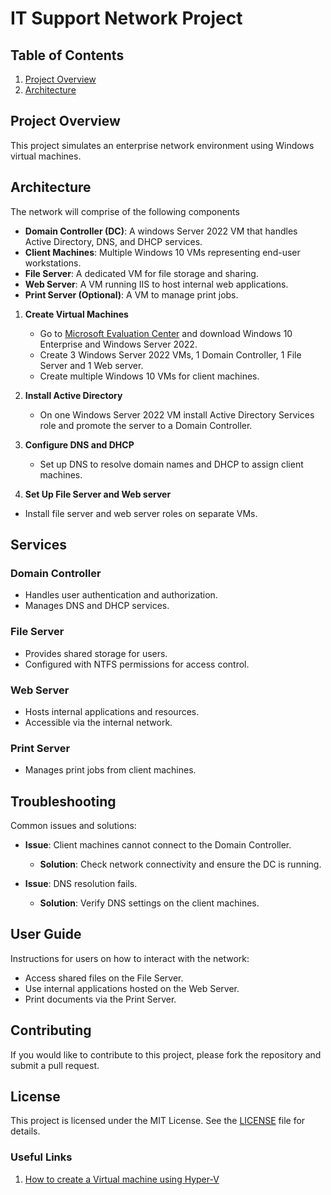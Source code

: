 # IT Support Network Project

## Table of Contents
1. [Project Overview](#project-overview)
2. [Architecture](#architecture)


## Project Overview 

This project simulates an enterprise network environment using Windows virtual machines.

## Architecture
The network will comprise of the following components

- **Domain Controller (DC)**: A windows Server 2022 VM that handles Active Directory, DNS, and DHCP services. 
- **Client Machines**: Multiple Windows 10 VMs representing end-user workstations.
- **File Server**: A dedicated VM for file storage and sharing.
- **Web Server**: A VM running IIS to host internal web applications.
- **Print Server (Optional)**: A VM to manage print jobs. 

1. **Create Virtual Machines**
	- Go to [Microsoft Evaluation Center](https://www.microsoft.com/en-us/evalcenter/) and download Windows 10 Enterprise and Windows Server 2022.  
	- Create 3 Windows Server 2022 VMs, 1 Domain Controller, 1 File Server and 1 Web server. 
	- Create multiple Windows 10 VMs for client machines. 
	
2. **Install Active Directory**
	- On one Windows Server 2022 VM install Active Directory Services role and promote the server to a Domain Controller.

3. **Configure DNS and DHCP**
	-  Set up DNS to resolve domain names and DHCP to assign client machines.

4. **Set Up File Server and Web server**
 - Install file server and web server roles on separate VMs.
 

## Services
### Domain Controller
- Handles user authentication and authorization.
- Manages DNS and DHCP services.

### File Server
- Provides shared storage for users.
- Configured with NTFS permissions for access control.

### Web Server
- Hosts internal applications and resources.
- Accessible via the internal network.

### Print Server
- Manages print jobs from client machines.

## Troubleshooting
Common issues and solutions:
- **Issue**: Client machines cannot connect to the Domain Controller.
  - **Solution**: Check network connectivity and ensure the DC is running.

- **Issue**: DNS resolution fails.
  - **Solution**: Verify DNS settings on the client machines.

## User Guide
Instructions for users on how to interact with the network:
- Access shared files on the File Server.
- Use internal applications hosted on the Web Server.
- Print documents via the Print Server.

## Contributing
If you would like to contribute to this project, please fork the repository and submit a pull request.

## License
This project is licensed under the MIT License. See the [LICENSE](LICENSE) file for details.


### Useful Links
1. [How to create a Virtual machine using Hyper-V](https://learn.microsoft.com/en-us/virtualization/hyper-v-on-windows/quick-start/create-virtual-machine)